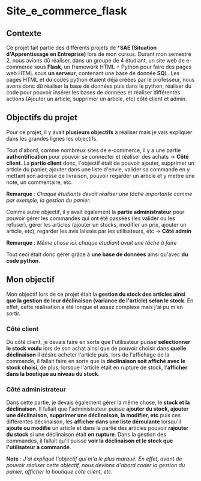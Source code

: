 # Site_e_commerce_flask

## Contexte
Ce projet fait partie des différents projets de ***SAE (Situation d'Apprentissage en Entreprise)** lors de mon cursus. Durant mon semestre 2, nous avions dû réaliser, dans un groupe de 4 étudiant, un site web de e-commerce sous **Flask**, un framework HTML + Python pour faire des pages web HTML sous **un serveur**, contenant une base de donnée **SQ**L. Les pages HTML et du codes python étaient déjà créées par le professeur, nous avons donc dû réaliser la base de données puis dans le python, réaliser du code pour pouvoir insérer les bases de données et réaliser différentes actions (Ajouter un article, supprimer un article, etc) côté client et admin.

## Objectifs du projet
Pour ce projet, il y avait **plusieurs objectifs** à réaliser mais je vais expliquer dans les grandes lignes les objectifs.

Tout d'abord, comme nombreux sites de e-commerce, il y a une partie **authentification** pour pouvoir se connecter et réaliser des achats -> **Côté client**. La **partie client** donc, l'objectif était de pouvoir ajouter, supprimer un article du panier, ajouter dans une liste d'envie, valider sa commande en y mettant son adresse de livraison, pouvoir regarder un article et y mettre une note, un commentaire, etc.

**Remarque** : *Chaque étudiants devait réaliser une tâche importante comme par exemple, la gestion du panier.*

Comme autre objectif, il y avait également la **partie administrateur** pour pouvoir gérer les commandes qui ont été passées (les valider ou les refuser), gérer les articles (ajouter un stocks, modifier un prix, ajouter un article, etc), regarder les avis laissés par les utilisateurs, etc -> **Côté admin**

**Remarque** : *Même chose ici, chaque étudiant avait une tâche à faire*

Tout ceci était donc gérer grâce à **une base de données** ainsi qu'avec **du code python**.

## Mon objectif
Mon objectif lors de ce projet était la **gestion du stock des articles ainsi que la gestion de leur déclinaison (variance de l'article) selon le stock**. En effet, cette réalisation a été longue et assez complexe mais j'ai pu m'en sortir.
### Côté client
Du côté client, je devais faire en sorte que l'utilisateur puisse **sélectionner le stock voulu** lors de son achat ainsi que de pouvoir choisir dans **quelle déclinaison** il désire acheter l'article puis, lors de l'affichage de la commande, il fallait faire en sorte que la **déclinaison soit affiché avec le stock choisi**, de plus, lorsque l'article était en rupture de stock, l'**afficher dans la boutique au niveau du stock**.

### Côté administrateur
Dans cette partie, je devais également gérer la même chose, le **stock et la déclinaison**. Il fallait que l'administrateur puisse **ajouter du stock, ajouter une déclinaison, supprimer une déclinaison, la modifier, etc** puis ces différentes déclinaison, les **afficher dans une liste déroulante** lorsqu'il **ajoute ou modifie** un article et dans la partie des articles pouvoir **rajouter du stock** si une déclinaison était **en rupture**. Dans la gestion des commandes, il fallait qu'il puisse **voir la déclinaison et le stock que l'utilisateur a commandé**.

**Note** : *J'ai expliqué l'objectif qui m'a le plus marqué. En effet, avant de pouvoir réaliser cette objectif, nous devions d'abord coder la gestion du panier, afficher la boutique côté client, etc.*
